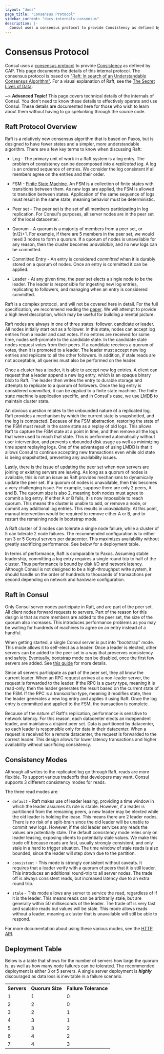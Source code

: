 ```yaml
---
layout: "docs"
page_title: "Consensus Protocol"
sidebar_current: "docs-internals-consensus"
description: |-
  Consul uses a consensus protocol to provide Consistency as defined by CAP. This page documents the details of this internal protocol. The consensus protocol is based on Raft: In search of an Understandable Consensus Algorithm. For a visual explanation of Raft, see the The Secret Lives of Data.
---
```


# Consensus Protocol

Consul uses a [consensus protocol](http://en.wikipedia.org/wiki/Consensus_(computer_science))
to provide [Consistency](http://en.wikipedia.org/wiki/CAP_theorem) as defined by CAP.
This page documents the details of this internal protocol. The consensus protocol is based on
["Raft: In search of an Understandable Consensus Algorithm"](https://ramcloud.stanford.edu/wiki/download/attachments/11370504/raft.pdf). For a visual explanation of Raft, see the [The Secret Lives of Data](http://thesecretlivesofdata.com/raft).

~> **Advanced Topic!** This page covers technical details of
the internals of Consul. You don't need to know these details to effectively
operate and use Consul. These details are documented here for those who wish
to learn about them without having to go spelunking through the source code.

## Raft Protocol Overview

Raft is a relatively new consensus algorithm that is based on Paxos,
but is designed to have fewer states and a simpler, more understandable
algorithm. There are a few key terms to know when discussing Raft:

* Log - The primary unit of work in a Raft system is a log entry. The problem
of consistency can be decomposed into a *replicated log*. A log is an ordered
sequence of entries. We consider the log consistent if all members agree on
the entries and their order.

* FSM - [Finite State Machine](http://en.wikipedia.org/wiki/Finite-state_machine).
An FSM is a collection of finite states with transitions between them. As new logs
are applied, the FSM is allowed to transition between states. Application of the
same sequence of logs must result in the same state, meaning behavior must be deterministic.

* Peer set - The peer set is the set of all members participating in log replication.
For Consul's purposes, all server nodes are in the peer set of the local datacenter.

* Quorum - A quorum is a majority of members from a peer set, or (n/2)+1.
For example, if there are 5 members in the peer set, we would need 3 nodes
to form a quorum. If a quorum of nodes is unavailable for any reason, then the
cluster becomes *unavailable*, and no new logs can be committed.

* Committed Entry - An entry is considered *committed* when it is durably stored
on a quorum of nodes. Once an entry is committed it can be applied.

* Leader - At any given time, the peer set elects a single node to be the leader.
The leader is responsible for ingesting new log entries, replicating to followers,
and managing when an entry is considered committed.

Raft is a complex protocol, and will not be covered here in detail. For the full
specification, we recommend reading the [paper](https://ramcloud.stanford.edu/wiki/download/attachments/11370504/raft.pdf). We will attempt to provide a high
level description, which may be useful for building a mental picture.

Raft nodes are always in one of three states: follower, candidate or leader. All
nodes initially start out as a follower. In this state, nodes can accept log entries
from a leader and cast votes. If no entries are received for some time, nodes
self-promote to the candidate state. In the candidate state nodes request votes from
their peers. If a candidate receives a quorum of votes, then it is promoted to a leader.
The leader must accept new log entries and replicate to all the other followers.
In addition, if stale reads are not acceptable, all queries must also be performed on
the leader.

Once a cluster has a leader, it is able to accept new log entries. A client can
request that a leader append a new log entry, which is an opaque binary blob to
Raft. The leader then writes the entry to durable storage and attempts to replicate
to a quorum of followers. Once the log entry is considered *committed*, it can be
*applied* to a finite state machine. The finite state machine is application specific,
and in Consul's case, we use [LMDB](http://symas.com/mdb/) to maintain cluster state.

An obvious question relates to the unbounded nature of a replicated log. Raft provides
a mechanism by which the current state is snapshotted, and the log is compacted. Because
of the FSM abstraction, restoring the state of the FSM must result in the same state
as a replay of old logs. This allows Raft to capture the FSM state at a point in time,
and then remove all the logs that were used to reach that state. This is performed automatically
without user intervention, and prevents unbounded disk usage as well as minimizing
time spent replaying logs. One of the advantages of using LMDB is that it allows Consul
to continue accepting new transactions even while old state is being snapshotted,
preventing any availability issues.

Lastly, there is the issue of updating the peer set when new servers are joining
or existing servers are leaving. As long as a quorum of nodes is available, this
is not an issue as Raft provides mechanisms to dynamically update the peer set.
If a quorum of nodes is unavailable, then this becomes a very challenging issue.
For example, suppose there are only 2 peers, A and B. The quorum size is also
2, meaning both nodes must agree to commit a log entry. If either A or B fails,
it is now impossible to reach quorum. This means the cluster is unable to add,
or remove a node, or commit any additional log entries. This results in *unavailability*.
At this point, manual intervention would be required to remove either A or B,
and to restart the remaining node in bootstrap mode.

A Raft cluster of 3 nodes can tolerate a single node failure, while a cluster
of 5 can tolerate 2 node failures. The recommended configuration is to either
run 3 or 5 Consul servers per datacenter. This maximizes availability without
greatly sacrificing performance. See below for a deployment table.

In terms of performance, Raft is comparable to Paxos. Assuming stable leadership,
committing a log entry requires a single round trip to half of the cluster.
Thus performance is bound by disk I/O and network latency. Although Consul is
not designed to be a high-throughput write system, it should handle on the order
of hundreds to thousands of transactions per second depending on network and
hardware configuration.

## Raft in Consul

Only Consul server nodes participate in Raft, and are part of the peer set. All
client nodes forward requests to servers. Part of the reason for this design is
that as more members are added to the peer set, the size of the quorum also increases.
This introduces performance problems as you may be waiting for hundreds of machines
to agree on an entry instead of a handful.

When getting started, a single Consul server is put into "bootstrap" mode. This mode
allows it to self-elect as a leader. Once a leader is elected, other servers can be
added to the peer set in a way that preserves consistency and safety. Eventually,
bootstrap mode can be disabled, once the first few servers are added. See [this
guide](/docs/guides/bootstrapping.html) for more details.

Since all servers participate as part of the peer set, they all know the current
leader. When an RPC request arrives at a non-leader server, the request is
forwarded to the leader. If the RPC is a *query* type, meaning it is read-only,
then the leader generates the result based on the current state of the FSM. If
the RPC is a *transaction* type, meaning it modifies state, then the leader
generates a new log entry and applies it using Raft. Once the log entry is committed
and applied to the FSM, the transaction is complete.

Because of the nature of Raft's replication, performance is sensitive to network
latency. For this reason, each datacenter elects an independent leader, and maintains
a disjoint peer set. Data is partitioned by datacenter, so each leader is responsible
only for data in their datacenter. When a request is received for a remote datacenter,
the request is forwarded to the correct leader. This design allows for lower latency
transactions and higher availability without sacrificing consistency.

## Consistency Modes

Although all writes to the replicated log go through Raft, reads are more
flexible. To support various tradeoffs that developers may want, Consul
supports 3 different consistency modes for reads.

The three read modes are:

* `default` - Raft makes use of leader leasing, providing a time window
  in which the leader assumes its role is stable. However, if a leader
  is partitioned from the remaining peers, a new leader may be elected
  while the old leader is holding the lease. This means there are 2 leader
  nodes. There is no risk of a split-brain since the old leader will be
  unable to commit new logs. However, if the old leader services any reads
  the values are potentially stale. The default consistency mode relies only
  on leader leasing, exposing clients to potentially stale values. We make
  this trade off because reads are fast, usually strongly consistent, and
  only stale in a hard to trigger situation. The time window of stale reads
  is also bounded, since the leader will step down due to the partition.

* `consistent` - This mode is strongly consistent without caveats. It requires
  that a leader verify with a quorum of peers that it is still leader. This
  introduces an additional round-trip to all server nodes. The trade off is
  always consistent reads, but increased latency due to an extra round trip.

* `stale` - This mode allows any server to service the read, regardless of if
  it is the leader. This means reads can be arbitrarily stale, but are generally
  within 50 milliseconds of the leader. The trade off is very fast and scalable
  reads but values will be stale. This mode allows reads without a leader, meaning
  a cluster that is unavailable will still be able to respond.

For more documentation about using these various modes, see the [HTTP API](/docs/agent/http.html).

## Deployment Table

Below is a table that shows for the number of servers how large the
quorum is, as well as how many node failures can be tolerated. The
recommended deployment is either 3 or 5 servers. A single server deployment
is _**highly**_ discouraged as data loss is inevitable in a failure scenario.

<table class="table table-bordered table-striped">
  <tr>
    <th>Servers</th>
    <th>Quorum Size</th>
    <th>Failure Tolerance</th>
  </tr>
  <tr>
    <td>1</td>
    <td>1</td>
    <td>0</td>
  </tr>
  <tr>
    <td>2</td>
    <td>2</td>
    <td>0</td>
  </tr>
  <tr class="warning">
    <td>3</td>
    <td>2</td>
    <td>1</td>
  </tr>
  <tr>
    <td>4</td>
    <td>3</td>
    <td>1</td>
  </tr>
  <tr class="warning">
    <td>5</td>
    <td>3</td>
    <td>2</td>
  </tr>
  <tr>
    <td>6</td>
    <td>4</td>
    <td>2</td>
  </tr>
  <tr>
    <td>7</td>
    <td>4</td>
    <td>3</td>
  </tr>
</table>
